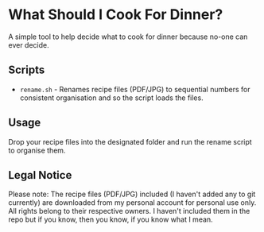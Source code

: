 # What Should I Cook For Dinner?

A simple tool to help decide what to cook for dinner because no-one can ever decide.

## Scripts
- `rename.sh` - Renames recipe files (PDF/JPG) to sequential numbers for consistent organisation and so the script loads the files.

## Usage
Drop your recipe files into the designated folder and run the rename script to organise them.

## Legal Notice
Please note: The recipe files (PDF/JPG) included (I haven't added any to git currently) are downloaded from my personal account for personal use only. All rights belong to their respective owners.
I haven't included them in the repo but if you know, then you know, if you know what I mean.
